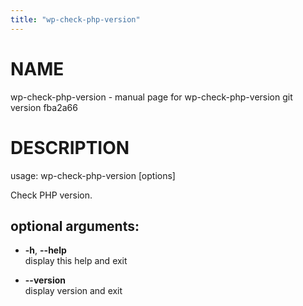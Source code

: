 ```yaml
---
title: "wp-check-php-version"
---
```



# NAME

wp-check-php-version - manual page for wp-check-php-version git version
fba2a66

# DESCRIPTION

usage: wp-check-php-version \[options\]

Check PHP version.

## optional arguments:

  - **-h**, **--help**  
    display this help and exit

  - **--version**  
    display version and exit
